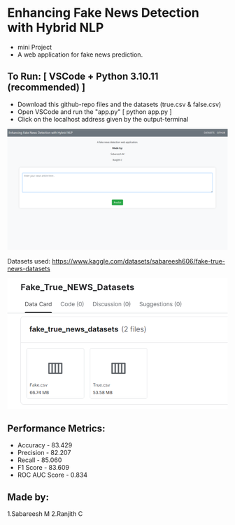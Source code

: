 # Enhancing Fake News Detection with Hybrid NLP
- mini Project 
- A web application for fake news prediction.

## To Run: [ VSCode + Python 3.10.11 (recommended) ]
- Download this github-repo files and the datasets (true.csv & false.csv)
- Open VSCode and run the "app.py" [ python app.py ]
- Click on the localhost address given by the output-terminal

![alt text](webpage.png)

Datasets used: https://www.kaggle.com/datasets/sabareesh606/fake-true-news-datasets

![alt text](kagglepage.png)

## Performance Metrics:
- Accuracy - 83.429
- Precision - 82.207
- Recall - 85.060
- F1 Score - 83.609
- ROC AUC Score - 0.834

## Made by:
  1.Sabareesh M
  2.Ranjith C


